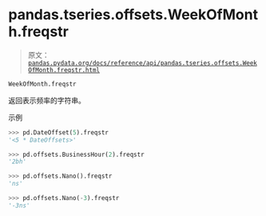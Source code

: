# pandas.tseries.offsets.WeekOfMonth.freqstr

> 原文：[`pandas.pydata.org/docs/reference/api/pandas.tseries.offsets.WeekOfMonth.freqstr.html`](https://pandas.pydata.org/docs/reference/api/pandas.tseries.offsets.WeekOfMonth.freqstr.html)

```py
WeekOfMonth.freqstr
```

返回表示频率的字符串。

示例

```py
>>> pd.DateOffset(5).freqstr
'<5 * DateOffsets>' 
```

```py
>>> pd.offsets.BusinessHour(2).freqstr
'2bh' 
```

```py
>>> pd.offsets.Nano().freqstr
'ns' 
```

```py
>>> pd.offsets.Nano(-3).freqstr
'-3ns' 
```
